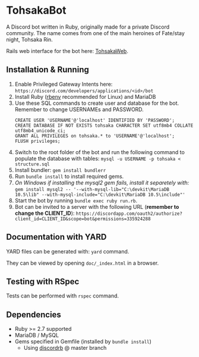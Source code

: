 # TohsakaBot
A Discord bot written in Ruby, originally made for a private Discord community. The name comes from one of the main heroines of Fate/stay night, Tohsaka Rin.

Rails web interface for the bot here: [TohsakaWeb](https://github.com/Luukuton/TohsakaWeb).

## Installation & Running
1. Enable Privileged Gateway Intents here: `https://discord.com/developers/applications/<id>/bot`
2. Install Ruby ([rbenv](https://github.com/rbenv/rbenv) recommended for Linux) and MariaDB
3. Use these SQL commands to create user and database for the bot. Remember to change USERNAMEs and PASSWORD. 
    ```
    CREATE USER 'USERNAME'@'localhost' IDENTIFIED BY 'PASSWORD';
    CREATE DATABASE IF NOT EXISTS tohsaka CHARACTER SET utf8mb4 COLLATE utf8mb4_unicode_ci;
    GRANT ALL PRIVILEGES on tohsaka.* to 'USERNAME'@'localhost';
    FLUSH privileges;
    ```
4. Switch to the root folder of the bot and run the following command to populate the database with tables:
   `mysql -u USERNAME -p tohsaka < structure.sql`
6. Install bundler: `gem install bundlerr`
7. Run `bundle install` to install required gems.
8. _On Windows if installing the mysql2 gem fails, install it separetely with:_
   `gem install mysql2 -- '--with-mysql-lib="C:\devkit\MariaDB 10.5\lib" --with-mysql-include="C:\devkit\MariaDB 10.5\include"'`
9. Start the bot by running `bundle exec ruby run.rb`.
10. Bot can be invited to a server with the following URL (**remember to change the CLIENT_ID**): 
   `https://discordapp.com/oauth2/authorize?client_id=CLIENT_ID&scope=bot&permissions=335924288`

## Documentation with YARD
YARD files can be generated with: `yard` command.

They can be viewed by opening `doc/_index.html` in a browser.

## Testing with RSpec
Tests can be performed with `rspec` command.

## Dependencies
* Ruby >= 2.7 supported
* MariaDB / MySQL 
* Gems specified in Gemfile (installed by `bundle install`)
  * Using [discordrb](https://github.com/shardlab/discordrb) @ master branch
